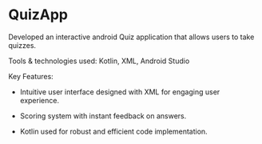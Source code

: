 # QuizApp
Developed an interactive android Quiz application that allows users to take quizzes.

Tools & technologies used: Kotlin, XML, Android Studio

Key Features: 
- Intuitive user interface designed with XML for engaging user experience.

- Scoring system with instant feedback on answers.

- Kotlin used for robust and efficient code implementation.

 
